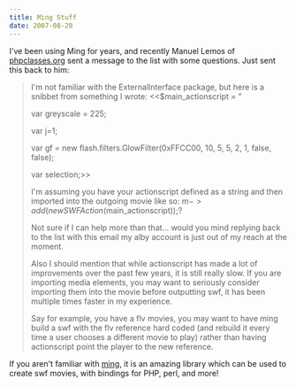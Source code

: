 ```yaml
---
title: Ming Stuff
date: 2007-08-20
---
```

I've been using Ming for years, and recently Manuel Lemos of <a href="http://phpclasses.org" rel="nofollow">phpclasses.org</a> sent a message to the list with some questions. Just sent this back to him:

<blockquote>

I'm not familiar with the ExternalInterface package, but here is a snibbet from something I wrote: <<$main_actionscript = "

var greyscale = 225;

var j=1;

var gf = new flash.filters.GlowFilter(0xFFCC00, 10, 5, 5, 2, 1, false, false);

var selection;>>

I'm assuming you have your actionscript defined as a string and then imported into the outgoing movie like so: $m->add(new SWFAction($main_actionscript));?

Not sure if I can help more than that... would you mind replying back to the list with this email my alby account is just out of my reach at the moment.

Also I should mention that while actionscript has made a lot of improvements over the past few years, it is still really slow. If you are importing media elements, you may want to seriously consider importing them into the movie before outputting swf, it has been multiple times faster in my experience.

Say for example, you have a flv movies, you may want to have ming build a swf with the flv reference hard coded (and rebuild it every time a user chooses a different movie to play) rather than having actionscript point the player to the new reference. </blockquote>

If you aren't familiar with <a href="http://ming.sourceforge.net/">ming</a>, it is an amazing library which can be used to create swf movies, with bindings for PHP, perl, and more!

